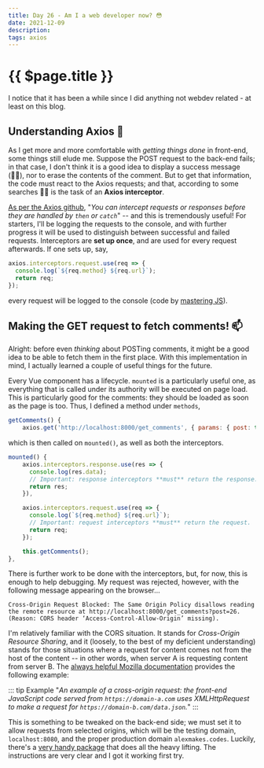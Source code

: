 ```yaml
---
title: Day 26 - Am I a web developer now? 😳
date: 2021-12-09
description: 
tags: axios
---
```


# {{ $page.title }}

I notice that it has been a while since I did anything not webdev related - at least on this blog.

## Understanding Axios 🤔

As I get more and more comfortable with *getting things done* in front-end, some things still elude me. Suppose the POST request to the back-end fails; in that case, I don't think it is a good idea to display a success message (🤦‍♂️), nor to erase the contents of the comment. But to get that information, the code must react to the Axios requests; and that, according to some searches 🕵️‍♂️ is the task of an **Axios interceptor**.

[As per the Axios github](), "*You can intercept requests or responses before they are handled by `then` or `catch`*" -- and this is tremendously useful! For starters, I'll be logging the requests to the console, and with further progress it will be used to distinguish between successful and failed requests. Interceptors are **set up once**, and are used for every request afterwards. If one sets up, say,

```js
axios.interceptors.request.use(req => {
  console.log(`${req.method} ${req.url}`);
  return req;
});

```
every request will be logged to the console (code by [mastering JS](https://masteringjs.io/tutorials/axios/interceptors)).

## Making the GET request to fetch comments! 📫

Alright: before even *thinking* about POSTing comments, it might be a good idea to be able to fetch them in the first place. With this implementation in mind, I actually learned a couple of useful things for the future. 

Every Vue component has a lifecycle. `mounted` is a particularly useful one, as everything that is called under its authority will be executed on page load. This is particularly good for the comments: they should be loaded as soon as the page is too. Thus, I defined a method under `methods`, 

```js
getComments() {
	axios.get('http://localhost:8000/get_comments', { params: { post: this.form.day }});
```

which is then called on `mounted()`, as well as both the interceptors.

```js
mounted() {
	axios.interceptors.response.use(res => {
	  console.log(res.data);
	  // Important: response interceptors **must** return the response.
	  return res;
	}),

	axios.interceptors.request.use(req => {
	  console.log(`${req.method} ${req.url}`);
	  // Important: request interceptors **must** return the request.
	  return req;
	});

	this.getComments();
},
```

There is further work to be done with the interceptors, but, for now, this is enough to help debugging. My request was rejected, however, with the following message appearing on the browser...

```
Cross-Origin Request Blocked: The Same Origin Policy disallows reading the remote resource at http://localhost:8000/get_comments?post=26. (Reason: CORS header ‘Access-Control-Allow-Origin’ missing).
```

I'm relatively familiar with the CORS situation. It stands for *Cross-Origin Resource Sharing*, and it (loosely, to the best of my deficient understanding) stands for those situations where a request for content comes not from the host of the content -- in other words, when server A is requesting content from server B. The [always helpful Mozilla documentation](https://developer.mozilla.org/en-US/docs/Web/HTTP/CORS) provides the following example:

::: tip Example
"*An example of a cross-origin request: the front-end JavaScript code served from *`https://domain-a.com`* uses XMLHttpRequest to make a request for `https://domain-b.com/data.json`.*"
:::

This is something to be tweaked on the back-end side; we must set it to allow requests from selected origins, which will be the testing domain, `localhost:8080`, and the proper production domain `alexmakes.codes`. Luckily, there's a [very handy package](https://pypi.org/project/django-cors-headers/) that does all the heavy lifting. The instructions are very clear and I got it working first try.

<CommentsStub5 :title="$frontmatter.title"/>
